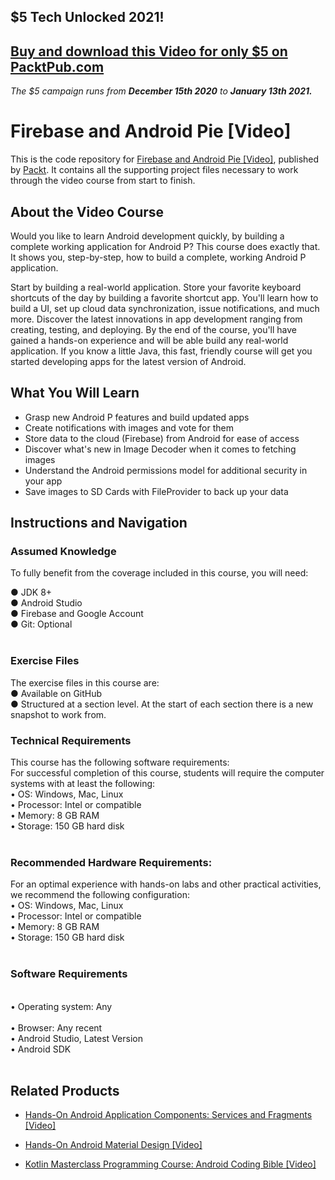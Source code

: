 ## $5 Tech Unlocked 2021!
[Buy and download this Video for only $5 on PacktPub.com](https://www.packtpub.com/product/firebase-and-android-pie-video/9781789532791)
-----
*The $5 campaign         runs from __December 15th 2020__ to __January 13th 2021.__*

# Firebase and Android Pie [Video]
This is the code repository for [Firebase and Android Pie [Video]](https://www.packtpub.com/application-development/firebase-and-android-pie-video?utm_source=github&utm_medium=repository&utm_campaign=9781789532791), published by [Packt](https://www.packtpub.com/?utm_source=github). It contains all the supporting project files necessary to work through the video course from start to finish.
## About the Video Course
Would you like to learn Android development quickly, by building a complete working application for Android P? This course does exactly that. It shows you, step-by-step, how to build a complete, working Android P application.

Start by building a real-world application. Store your favorite keyboard shortcuts of the day by building a favorite shortcut app. You'll learn how to build a UI, set up cloud data synchronization, issue notifications, and much more. Discover the latest innovations in app development ranging from creating, testing, and deploying. 
By the end of the course, you'll have gained a hands-on experience and will be able build any real-world application. If you know a little Java, this fast, friendly course will get you started developing apps for the latest version of Android.


<H2>What You Will Learn</H2>
<DIV class=book-info-will-learn-text>
<UL>
<LI>Grasp new Android P features and build updated apps 
<LI>Create notifications with images and vote for them 
<LI>Store data to the cloud (Firebase) from Android for ease of access 
<LI>Discover what's new in Image Decoder when it comes to fetching images 
<LI>Understand the Android permissions model for additional security in your app 
<LI>Save images to SD Cards with FileProvider to back up your data </LI></UL></DIV>

## Instructions and Navigation
### Assumed Knowledge
To fully benefit from the coverage included in this course, you will need:<br/>

●	JDK 8+ <br/>
●	Android Studio<br/>
●	Firebase and Google Account<br/>
●	Git: Optional<br/>
<br/>
### Exercise Files  <br/>
The exercise files in this course are:<br/>
●	Available on GitHub<br/>
●	Structured at a section level. At the start of each section there is a new snapshot to work from.<br/>

### Technical Requirements
This course has the following software requirements:<br/>
For successful completion of this course, students will require the computer systems with at least the following:<br/>
•	OS: Windows, Mac, Linux<br/>
•	Processor: Intel or compatible<br/>
•	Memory: 8 GB RAM<br/>
•	Storage: 150 GB hard disk
<br/><br/>
### Recommended Hardware Requirements:<br/>
For an optimal experience with hands-on labs and other practical activities, we recommend the following configuration:
<br/>
•	OS: Windows, Mac, Linux<br/>
•	Processor: Intel or compatible<br/>
•	Memory: 8 GB RAM<br/>
•	Storage: 150 GB hard disk<br/>
<br/>
### Software Requirements
<br/>
•	Operating system: Any<br/>
<br/>
•	Browser: Any recent
<br/>
•	Android Studio, Latest Version
<br/>
•	Android SDK
<br/><br/>

## Related Products
* [Hands-On Android Application Components: Services and Fragments [Video]](https://www.packtpub.com/application-development/hands-android-application-components-services-and-fragments-video?utm_source=github&utm_medium=repository&utm_campaign=9781789614428)

* [Hands-On Android Material Design [Video]](https://www.packtpub.com/application-development/hands-android-material-design-video?utm_source=github&utm_medium=repository&utm_campaign=9781789805581)

* [Kotlin Masterclass Programming Course: Android Coding Bible [Video]](https://www.packtpub.com/application-development/kotlin-masterclass-programming-course-android-coding-bible-video?utm_source=github&utm_medium=repository&utm_campaign=9781838644024)

